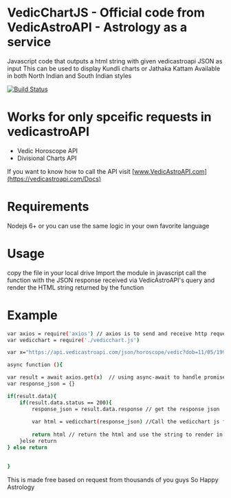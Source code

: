 # VedicChartJS - Official code from VedicAstroAPI - Astrology as a service
Javascript code that outputs a html string with given vedicastroapi JSON as input
This can be used to display Kundli charts or Jathaka Kattam
Available in both North Indian and South Indian styles


[![Build Status](https://travis-ci.org/joemccann/dillinger.svg?branch=master)](https://travis-ci.org/joemccann/dillinger)

# Works for only spceific requests  in vedicastroAPI
 - Vedic Horoscope API
 - Divisional Charts API
 
If you want to know how to call the API
visit [www.VedicAstroAPI.com](https://vedicastroapi.com/Docs)

# Requirements
Nodejs 6+
or you can use the same logic in your own favorite language

# Usage 
copy the file in your local drive
Import the module in javascript
call the function with the JSON response received via VedicAstroAPI's query and render the HTML string returned by the function

# Example
```sh
var axios = require('axios') // axios is to send and receive http requests
var vedicchart = require('./vedicchart.js')

var x="https://api.vedicastroapi.com/json/horoscope/vedic?dob=11/05/1995&tob=11:44&lat=11.22&lon=80.3&tz=5:30&apikey=jkhgafs6732gkrjdsknfbh"

async function (){

var result = await axios.get(x)  // using async-await to handle promise
var response_json = {}

if(result.data){
    if(result.data.status == 200){
        response_json = result.data.response // get the response json
        
        var html = vedicchart(response_json) //Call the vedicchart js function along with the json as arguments
        
        return html // return the html and use the string to render in your front end
    }else return
} else return

    
}
```

This is made free based on request from thousands of you guys
So Happy Astrology
